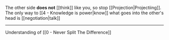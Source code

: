 The other side **does not** [[think]] like you, so stop [[Projection|Projectiing]]. The only way to [[4 - Knowledge is power|know]] what goes into the other's head is [[negotiation|talk]]

---

Understanding of [[0 - Never Split The Difference]]